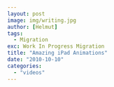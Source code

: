 ```yaml
---
layout: post
image: img/writing.jpg
author: [Helmut]
tags:
  - Migration
exc: Work In Progress Migration
title: "Amazing iPad Animations"
date: "2010-10-10"
categories: 
  - "videos"
---
```



